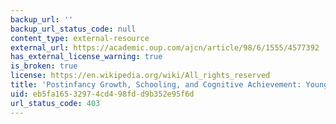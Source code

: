 ```yaml
---
backup_url: ''
backup_url_status_code: null
content_type: external-resource
external_url: https://academic.oup.com/ajcn/article/98/6/1555/4577392
has_external_license_warning: true
is_broken: true
license: https://en.wikipedia.org/wiki/All_rights_reserved
title: 'Postinfancy Growth, Schooling, and Cognitive Achievement: Young Lives'
uid: eb5fa165-3297-4cd4-98fd-d9b352e95f6d
url_status_code: 403
---
```

